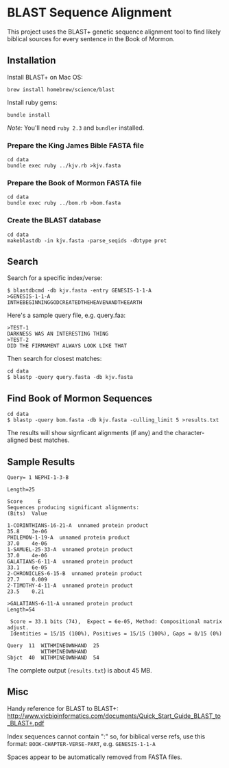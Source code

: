 # BLAST Sequence Alignment

This project uses the BLAST+ genetic sequence alignment tool to find likely biblical sources for every sentence in the Book of Mormon.

## Installation

Install BLAST+ on Mac OS:
```
brew install homebrew/science/blast
```

Install ruby gems:
```
bundle install
```

*Note:* You'll need `ruby 2.3` and `bundler` installed.

### Prepare the King James Bible FASTA file

```
cd data
bundle exec ruby ../kjv.rb >kjv.fasta
```

### Prepare the Book of Mormon FASTA file

```
cd data
bundle exec ruby ../bom.rb >bom.fasta
```

### Create the BLAST database

```
cd data
makeblastdb -in kjv.fasta -parse_seqids -dbtype prot
```

## Search

Search for a specific index/verse:
```
$ blastdbcmd -db kjv.fasta -entry GENESIS-1-1-A
>GENESIS-1-1-A 
INTHEBEGINNINGGODCREATEDTHEHEAVENANDTHEEARTH
```

Here's a sample query file, e.g. query.faa:
```
>TEST-1
DARKNESS WAS AN INTERESTING THING
>TEST-2
DID THE FIRMAMENT ALWAYS LOOK LIKE THAT
```

Then search for closest matches:
```
cd data
$ blastp -query query.fasta -db kjv.fasta
```

## Find Book of Mormon Sequences

```
cd data
$ blastp -query bom.fasta -db kjv.fasta -culling_limit 5 >results.txt
```

The results will show signficant alignments (if any) and the character-aligned best matches.

## Sample Results

```
Query= 1 NEPHI-1-3-B

Length=25
                                                                      Score     E
Sequences producing significant alignments:                          (Bits)  Value

1-CORINTHIANS-16-21-A  unnamed protein product                        35.8    3e-06
PHILEMON-1-19-A  unnamed protein product                              37.0    4e-06
1-SAMUEL-25-33-A  unnamed protein product                             37.0    4e-06
GALATIANS-6-11-A  unnamed protein product                             33.1    6e-05
2-CHRONICLES-6-15-B  unnamed protein product                          27.7    0.009
2-TIMOTHY-4-11-A  unnamed protein product                             23.5    0.21 

>GALATIANS-6-11-A unnamed protein product
Length=54

 Score = 33.1 bits (74),  Expect = 6e-05, Method: Compositional matrix adjust.
 Identities = 15/15 (100%), Positives = 15/15 (100%), Gaps = 0/15 (0%)

Query  11  WITHMINEOWNHAND  25
           WITHMINEOWNHAND
Sbjct  40  WITHMINEOWNHAND  54
```

The complete output (`results.txt`) is about 45 MB.

## Misc

Handy reference for BLAST to BLAST+:
http://www.vicbioinformatics.com/documents/Quick_Start_Guide_BLAST_to_BLAST+.pdf

Index sequences cannot contain ":"
so, for biblical verse refs, use this format:
`BOOK-CHAPTER-VERSE-PART`, e.g. `GENESIS-1-1-A`

Spaces appear to be automatically removed from FASTA files.
